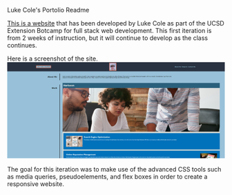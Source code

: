 Luke Cole's Portolio Readme

[This is a website](https://lukeajcole.github.io/W2_Portfolio_LAJC/code/index.html) that has been developed by Luke Cole as part of the UCSD Extension Botcamp for full stack web development. This first iteration is from 2 weeks of instruction, but it will continue to develop as the class continues. 


Here is a screenshot of the site.
![image](.\images\site-demo.PNG)


The goal for this iteration was to make use of the advanced CSS tools such as media queries, pseudoelements, and flex boxes in order to create a responsive website.